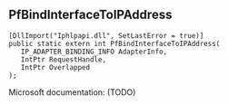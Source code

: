 ## PfBindInterfaceToIPAddress

```
[DllImport("Iphlpapi.dll", SetLastError = true)]
public static extern int PfBindInterfaceToIPAddress(
   IP_ADAPTER_BINDING_INFO AdapterInfo,
   IntPtr RequestHandle,
   IntPtr Overlapped
);
```

Microsoft documentation: (TODO)
